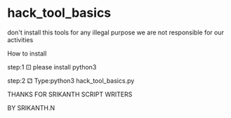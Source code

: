# hack_tool_basics

don't install this tools for any illegal purpose we are not responsible for our activities

How to install 

step:1 ⚀ please install python3

step:2 ⚁ Type:python3 hack_tool_basics.py

THANKS FOR SRIKANTH SCRIPT WRITERS 

BY SRIKANTH.N
